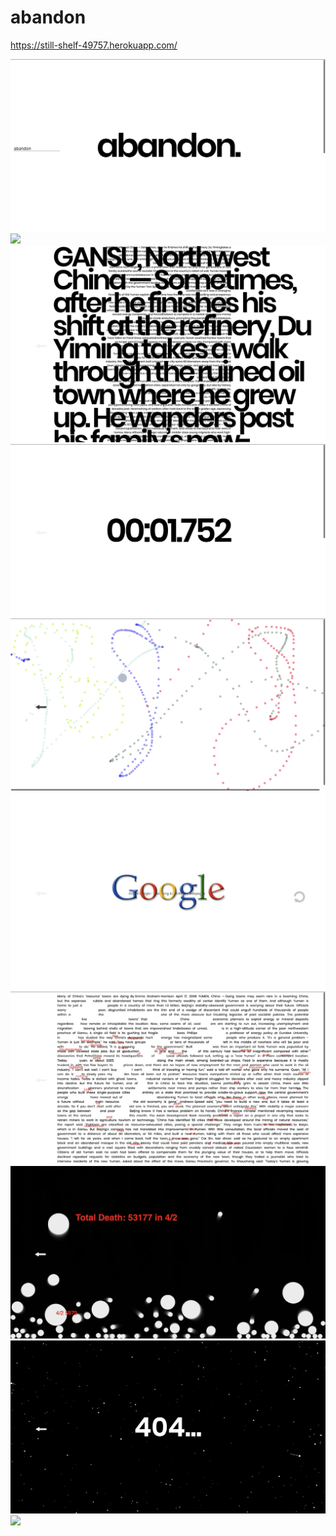 # abandon

https://still-shelf-49757.herokuapp.com/


<img src="https://github.com/yujingsss/abandon/blob/master/public/demo/index.png">
<img src="https://github.com/yujingsss/abandon/blob/master/public/demo/navigation.png">
<img src="https://github.com/yujingsss/abandon/blob/master/public/demo/speed.png">
<img src="https://github.com/yujingsss/abandon/blob/master/public/demo/timer.png">
<img src="https://github.com/yujingsss/abandon/blob/master/public/demo/isolation.png">
<img src="https://github.com/yujingsss/abandon/blob/master/public/demo/ancient.png">
<img src="https://github.com/yujingsss/abandon/blob/master/public/demo/collapsing.png">
<img src="https://github.com/yujingsss/abandon/blob/master/public/demo/quantity.png">
<img src="https://raw.githubusercontent.com/yujingsss/abandon/master/public/demo/404-1.png">
<img src="https://raw.githubusercontent.com/yujingsss/abandon/master/public/demo/404-2.png">

